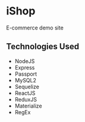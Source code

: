 # iShop

E-commerce demo site

## Technologies Used

- NodeJS
- Express
- Passport
- MySQL2
- Sequelize
- ReactJS
- ReduxJS
- Materialize
- RegEx